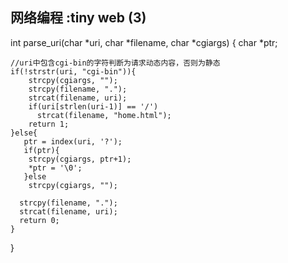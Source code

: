 ## 网络编程 :tiny web (3)

int parse_uri(char *uri, char *filename, char *cgiargs)
{
    char *ptr;

    //uri中包含cgi-bin的字符判断为请求动态内容，否则为静态
    if(!strstr(uri, "cgi-bin")){
        strcpy(cgiargs, "");
        strcpy(filename, ".");
        strcat(filename, uri);
        if(uri[strlen(uri-1)] == '/')
          strcat(filename, "home.html");
        return 1;
    }else{
       ptr = index(uri, '?');
       if(ptr){
        strcpy(cgiargs, ptr+1);
        *ptr = '\0';
       }else
        strcpy(cgiargs, "");

      strcpy(filename, ".");
      strcat(filename, uri);
      return 0;
    }

}
